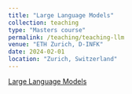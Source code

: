 ```yaml
---
title: "Large Language Models"
collection: teaching
type: "Masters course"
permalink: /teaching/teaching-llm
venue: "ETH Zurich, D-INFK"
date: 2024-02-01
location: "Zurich, Switzerland"
---
```

[Large Language Models](https://rycolab.io/classes/llm-s24/)